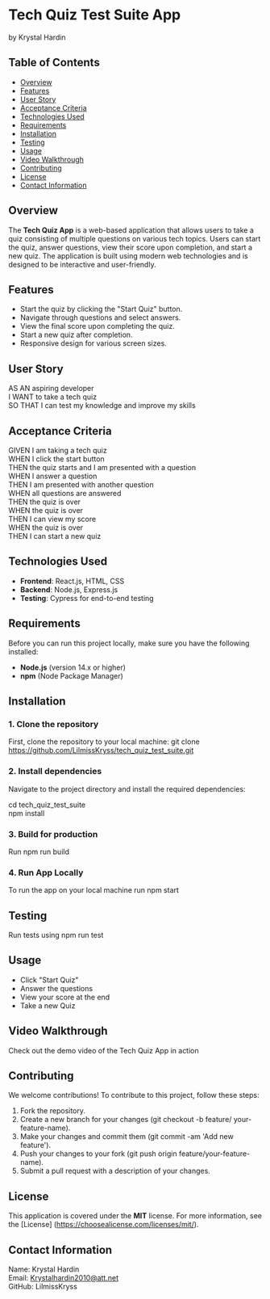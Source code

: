 # Tech Quiz Test Suite App

by Krystal Hardin

## Table of Contents

- [Overview](overview)
- [Features](#features)
- [User Story](#user-story)
- [Acceptance Criteria](#acceptance-criteria)
- [Technologies Used](#technologies-used)
- [Requirements](#requirements)
- [Installation](#installation)
- [Testing](#testing)
- [Usage](#usage)
- [Video Walkthrough](#video-walkthrough)
- [Contributing](#contributing)
- [License](#license)
- [Contact Information](#contact-information)

## Overview

The **Tech Quiz App** is a web-based application that allows users to take a quiz consisting of multiple questions on various tech topics. Users can start the quiz, answer questions, view their score upon completion, and start a new quiz. The application is built using modern web technologies and is designed to be interactive and user-friendly.

## Features

- Start the quiz by clicking the "Start Quiz" button.
- Navigate through questions and select answers.
- View the final score upon completing the quiz.
- Start a new quiz after completion.
- Responsive design for various screen sizes.

## User Story

AS AN aspiring developer<br>
I WANT to take a tech quiz<br>
SO THAT I can test my knowledge and improve my skills

## Acceptance Criteria

GIVEN I am taking a tech quiz<br>
WHEN I click the start button<br>
THEN the quiz starts and I am presented with a question<br>
WHEN I answer a question<br>
THEN I am presented with another question<br>
WHEN all questions are answered<br>
THEN the quiz is over<br>
WHEN the quiz is over<br>
THEN I can view my score<br>
WHEN the quiz is over<br>
THEN I can start a new quiz

## Technologies Used

- **Frontend**: React.js, HTML, CSS
- **Backend**: Node.js, Express.js
- **Testing**: Cypress for end-to-end testing

## Requirements

Before you can run this project locally, make sure you have the following installed:

- **Node.js** (version 14.x or higher)
- **npm** (Node Package Manager)

## Installation

### 1. Clone the repository

First, clone the repository to your local machine:
git clone https://github.com/LilmissKryss/tech_quiz_test_suite.git

### 2. Install dependencies

Navigate to the project directory and install the required dependencies:

cd tech_quiz_test_suite <br>
npm install

### 3. Build for production

Run npm run build

### 4. Run App Locally

To run the app on your local machine run npm start

## Testing

Run tests using npm run test

## Usage

- Click "Start Quiz"
- Answer the questions
- View your score at the end
- Take a new Quiz

## Video Walkthrough

Check out the demo video of the Tech Quiz App in action

## Contributing

We welcome contributions! To contribute to this project, follow these steps:

1. Fork the repository.
2. Create a new branch for your changes (git checkout -b feature/ your-feature-name).
3. Make your changes and commit them (git commit -am 'Add new feature').
4. Push your changes to your fork (git push origin feature/your-feature-name).
5. Submit a pull request with a description of your changes.

## License

This application is covered under the **MIT** license.
For more information, see the [License]
(https://choosealicense.com/licenses/mit/).

## Contact Information

Name: Krystal Hardin <br>
Email: Krystalhardin2010@att.net<br>
GitHub: LilmissKryss
